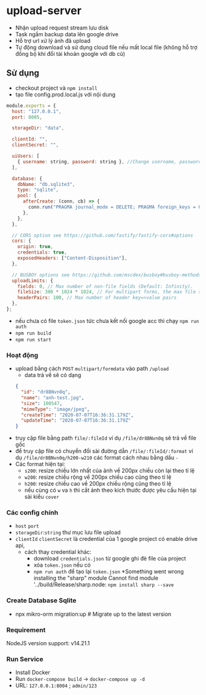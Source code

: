 ﻿# upload-server

- Nhận upload request stream lưu disk
- Task ngầm backup data lên google drive
- Hỗ trợ url xử lý ảnh đã upload
- Tự động download và sử dụng cloud file nếu mất local file (không hỗ trợ đồng bộ khi đổi tài khoản google với db cũ)

## Sử dụng

- checkout project và `npm install`
- tạo file config.prod.local.js với nội dung

```javascript
module.exports = {
  host: "127.0.0.1",
  port: 8005,

  storageDir: "data",

  clientId: "",
  clientSecret: "",

  uiUsers: [
    { username: string, password: string }, //Change username, password login
  ],

  database: {
    dbName: "db.sqlite3",
    type: "sqlite",
    pool: {
      afterCreate: (conn, cb) => {
        conn.run("PRAGMA journal_mode = DELETE; PRAGMA foreign_keys = ON", cb); //DELETE or VAL
      },
    },
  },

  // CORS option see https://github.com/fastify/fastify-cors#options
  cors: {
    origin: true,
    credentials: true,
    exposedHeaders: ["Content-Disposition"],
  },

  // BUSBOY options see https://github.com/mscdex/busboy#busboy-methods
  uploadLimits: {
    fields: 0, // Max number of non-file fields (Default: Infinity).
    fileSize: 300 * 1024 * 1024, // For multipart forms, the max file size (in bytes) (Default: Infinity).
    headerPairs: 100, // Max number of header key=>value pairs
  },
};
```

- nếu chưa có file `token.json` tức chưa kết nối google acc thì chạy `npm run auth`
- `npm run build`
- `npm run start`

### Hoạt động

- upload bằng cách `POST` `multipart/formdata` vào path `/upload`
  - data trả về sẽ có dạng
  ```json
  {
    "id": "dr8BNvn0q",
    "name": "anh-test.jpg",
    "size": 100547,
    "mimeType": "image/jpeg",
    "createTime": "2020-07-07T16:36:31.179Z",
    "updateTime": "2020-07-07T16:36:31.179Z"
  }
  ```
- truy cập file bằng path `file/:fileId` ví dụ `/file/dr8BNvn0q` sẽ trả về file gốc
- để truy cập file có chuyển đổi sài đường dẫn `/file/:fileId/:format` ví dụ `/file/dr8BNvn0q/h200-w210` các format cách nhau bằng dấu `-`
- Các format hiện tại:
  - `s200`: resize chiều lớn nhất của ảnh về 200px chiều còn lại theo tỉ lệ
  - `w200`: resize chiều rộng về 200px chiều cao cũng theo tỉ lệ
  - `h200`: resize chiều cao về 200px chiều rộng cũng theo tỉ lệ
  - nếu cùng có `w` va `h` thì cắt ảnh theo kích thước được yêu cầu hiện tại sài kiểu `cover`

### Các config chính

- `host` `port`
- `storageDir`:`string` thư mục lưu file upload
- `clientId` `clientSecret` là credential của 1 google project có enable drive api,
  - cách thay credential khác:
    - download `credentials.json` từ google ghi đè file của project
    - xóa `token.json` nếu có
    - `npm run auth` để tạo lại `token.json`
      \*Something went wrong installing the "sharp" module Cannot find module '../build/Release/sharp.node: `npm install sharp --save`

### Create Database Sqlite

- npx mikro-orm migration:up # Migrate up to the latest version

### Requirement

NodeJS version support: v14.21.1

### Run Service
- Install Docker
- Run `docker-compose build` -> `docker-compose up -d`
- URL: `127.0.0.1:8004` ; `admin/123`
